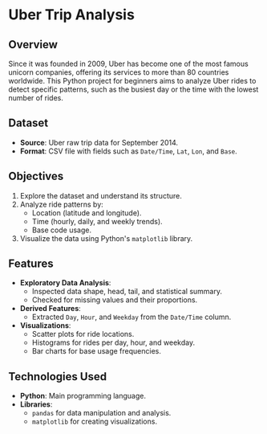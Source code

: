 # Uber Trip Analysis

## Overview
Since it was founded in 2009, Uber has become one of the most famous unicorn companies, offering its services to more than 80 countries worldwide. This Python project for beginners aims to analyze Uber rides to detect specific patterns, such as the busiest day or the time with the lowest number of rides. 

## Dataset
- **Source**: Uber raw trip data for September 2014.
- **Format**: CSV file with fields such as `Date/Time`, `Lat`, `Lon`, and `Base`.

## Objectives
1. Explore the dataset and understand its structure.
2. Analyze ride patterns by:
   - Location (latitude and longitude).
   - Time (hourly, daily, and weekly trends).
   - Base code usage.
3. Visualize the data using Python's `matplotlib` library.

## Features
- **Exploratory Data Analysis**:
  - Inspected data shape, head, tail, and statistical summary.
  - Checked for missing values and their proportions.
- **Derived Features**:
  - Extracted `Day`, `Hour`, and `Weekday` from the `Date/Time` column.
- **Visualizations**:
  - Scatter plots for ride locations.
  - Histograms for rides per day, hour, and weekday.
  - Bar charts for base usage frequencies.

## Technologies Used
- **Python**: Main programming language.
- **Libraries**:
  - `pandas` for data manipulation and analysis.
  - `matplotlib` for creating visualizations.
